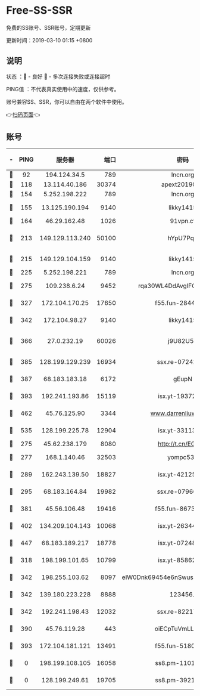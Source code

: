 # Free-SS-SSR

免费的SS账号、SSR账号，定期更新

更新时间：2019-03-10 01:15 +0800

## 说明

状态     ：🙂 - 良好 🙁 - 多次连接失败或连接超时

PING值   ：不代表真实使用中的速度，仅供参考。

账号兼容SS、SSR，你可以自由在两个软件中使用。

👉[扫码页面](https://liesauer.github.io/Free-SS-SSR/)👈

## 账号

|-|PING|服务器|端口|密码|加密方式|区域|
|:----:|:----:|:-----:|-----:|:----:|:----:|:----:|
|🙂|92|194.124.34.5|789|lncn.org|rc4|JP|
|🙂|118|13.114.40.186|30374|apext2019006|chacha20|JP|
|🙂|154|5.252.198.222|789|lncn.org|rc4|JP|
|🙂|155|13.125.190.194|9140|likky1415|aes-256-cfb|KR|
|🙂|164|46.29.162.48|1026|91vpn.cf|rc4-md5|RU|
|🙂|213|149.129.113.240|50100|hYpU7PqP|chacha20-ietf-poly1305|CN|
|🙂|215|149.129.104.159|9140|likky1415|aes-256-cfb|HK|
|🙂|225|5.252.198.221|789|lncn.org|rc4|JP|
|🙂|275|109.238.6.24|9452|rqa30WL4DdAvgIFG6Fs3znzTa|aes-256-cfb|FR|
|🙂|327|172.104.170.25|17650|f55.fun-28443549|aes-256-cfb|SG|
|🙂|342|172.104.98.27|9140|likky1415|aes-256-cfb|JP|
|🙂|366|27.0.232.19|60026|j9U82U53|xchacha20-ietf-poly1305|HK|
|🙂|385|128.199.129.239|16934|ssx.re-07242436|aes-256-cfb|SG|
|🙂|387|68.183.183.18|6172|gEupN|aes-256-cfb|SG|
|🙂|393|192.241.193.86|15119|isx.yt-19372058|aes-256-cfb|US|
|🙂|462|45.76.125.90|3344|www.darrenliuwei.com|aes-256-cfb|AU|
|🙂|535|128.199.225.78|12904|isx.yt-33113318|aes-256-cfb|SG|
|🙂|275|45.62.238.179|8080|http://t.cn/EGJIyrl|rc4-md5|CA|
|🙂|277|168.1.140.46|32503|yompc535|aes-256-cfb|AU|
|🙂|289|162.243.139.50|18827|isx.yt-42125890|aes-256-cfb|US|
|🙂|295|68.183.164.84|19982|ssx.re-07966626|aes-256-cfb|US|
|🙂|381|45.56.106.48|19416|f55.fun-86730794|aes-256-cfb|US|
|🙂|402|134.209.104.143|10068|isx.yt-26344143|aes-256-cfb|SG|
|🙂|447|68.183.189.217|18778|isx.yt-07248884|aes-256-cfb|SG|
|🙁|318|198.199.101.65|10799|isx.yt-85862163|aes-256-cfb|US|
|🙁|342|198.255.103.62|8097|eIW0Dnk69454e6nSwuspv9DmS201tQ0D|aes-256-cfb|US|
|🙁|342|139.180.223.228|8888|123456..|aes-256-cfb|JP|
|🙁|342|192.241.198.43|12032|ssx.re-82217458|aes-256-cfb|US|
|🙁|390|45.76.119.28|443|oiECpTuVmLLxk4Ts|aes-256-cfb|AU|
|🙁|393|172.104.181.121|13491|f55.fun-51808653|aes-256-cfb|SG|
|🙁|0|198.199.108.105|16058|ss8.pm-11016840|aes-256-cfb|US|
|🙁|0|128.199.249.61|19705|ss8.pm-39219845|aes-256-cfb|SG|
